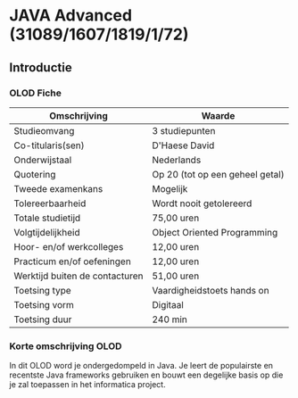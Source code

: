 # JAVA Advanced (31089/1607/1819/1/72)
## Introductie
### OLOD Fiche

| Omschrijving                   | Waarde                          |
|--------------------------------|---------------------------------|
| Studieomvang                   | 3 studiepunten                  |
| Co-titularis(sen)              | D'Haese David                   |
| Onderwijstaal                  | Nederlands                      |
| Quotering                      | Op 20 (tot op een geheel getal) |
| Tweede examenkans              | Mogelijk                        |
| Tolereerbaarheid               | Wordt nooit getolereerd         |
| Totale studietijd              | 75,00 uren                      |
| Volgtijdelijkheid              | Object Oriented Programming     |
| Hoor- en/of werkcolleges       | 12,00 uren                      |
| Practicum en/of oefeningen     | 12,00 uren                      |
| Werktijd buiten de contacturen | 51,00 uren                      |
| Toetsing type                  | Vaardigheidstoets hands on      |
| Toetsing vorm                  | Digitaal                        |
| Toetsing duur                  | 240 min                         |

### Korte omschrijving OLOD

In dit OLOD word je ondergedompeld in Java. Je leert de populairste en recentste Java frameworks gebruiken en bouwt een degelijke basis op die je zal toepassen in het informatica project.
